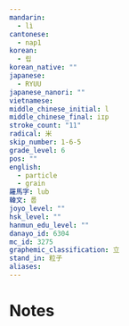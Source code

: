 ```yaml
---
mandarin:
  - lì
cantonese:
  - nap1
korean:
  - 립
korean_native: ""
japanese:
  - RYUU
japanese_nanori: ""
vietnamese:
middle_chinese_initial: l
middle_chinese_final: iɪp
stroke_count: "11"
radical: 米
skip_number: 1-6-5
grade_level: 6
pos: ""
english:
  - particle
  - grain
羅馬字: lub
韓文: 룹
joyo_level: ""
hsk_level: ""
hanmun_edu_level: ""
danayo_id: 6304
mc_id: 3275
graphemic_classification: 立
stand_in: 粒子
aliases:
---
```


# Notes
